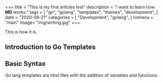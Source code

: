 +++
title = "This is my first articles test"
description = "i want to learn how **MD** works."
tags = [
    "go",
    "golang",
    "templates",
    "themes",
    "development",
]
date = "2020-08-21"
categories = [
    "Development",
    "golang",
]
nomenu = "main"
image= "img/writing.jpg"
+++

This is how it is. 

## Introduction to Go Templates



## Basic Syntax

Go lang templates are html files with the addition of variables and
functions. 

